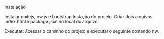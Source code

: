 Instalação

Instalar nodejs, nw.js e bootstrap
Instação do projeto.
Criar dois arquivos index.html e package.json no local do arquivo.

Executar:
Acessar o caminho do projeto e executar o seguinte comando nw.
